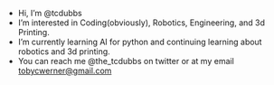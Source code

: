 - Hi, I’m @tcdubbs
- I’m interested in Coding(obviously), Robotics, Engineering, and 3d Printing.
- I’m currently learning AI for python and continuing learning about robotics and 3d printing.
- You can reach me @the_tcdubbs on twitter or at my email tobycwerner@gmail.com

<!---
tcdubbs/tcdubbs is a ✨ special ✨ repository because its `README.md` (this file) appears on your GitHub profile.
You can click the Preview link to take a look at your changes.
--->

